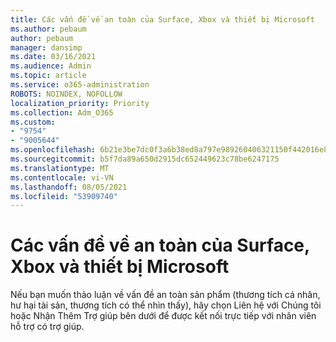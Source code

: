 ```yaml
---
title: Các vấn đề về an toàn của Surface, Xbox và thiết bị Microsoft
ms.author: pebaum
author: pebaum
manager: dansimp
ms.date: 03/16/2021
ms.audience: Admin
ms.topic: article
ms.service: o365-administration
ROBOTS: NOINDEX, NOFOLLOW
localization_priority: Priority
ms.collection: Adm_O365
ms.custom:
- "9754"
- "9005644"
ms.openlocfilehash: 6b21e3be7dc0f3a6b38ed8a797e989260406321150f442016e885f6728ea63b7
ms.sourcegitcommit: b5f7da89a650d2915dc652449623c78be6247175
ms.translationtype: MT
ms.contentlocale: vi-VN
ms.lasthandoff: 08/05/2021
ms.locfileid: "53909740"
---
```

# <a name="surface-xbox-and-microsoft-devices-safety-concerns"></a>Các vấn đề về an toàn của Surface, Xbox và thiết bị Microsoft

Nếu bạn muốn thảo luận về vấn đề an toàn sản  phẩm  (thương tích cá nhân, hư hại tài sản, thương tích có thể nhìn thấy), hãy chọn Liên hệ với Chúng tôi hoặc Nhận Thêm Trợ giúp bên dưới để được kết nối trực tiếp với nhân viên hỗ trợ có trợ giúp.